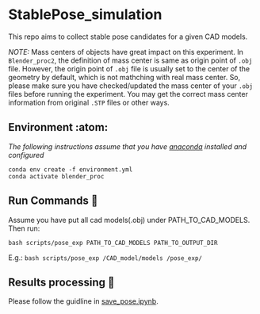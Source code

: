 # StablePose_simulation
This repo aims to collect stable pose candidates for a given CAD models.

*NOTE:* Mass centers of objects have great impact on this experiment. In `Blender_proc2`, the definition of mass center is same as origin point of `.obj` file.
However, the origin point of `.obj` file is usually set to the center of the geometry by default, which is not mathching with real mass center. 
So, please make sure you have checked/updated the mass center of your `.obj` files before running the experiment. You may get the correct mass center information from original `.STP` files or other ways.


## Environment :atom:

*The following instructions assume that you have [anaconda][conda] installed and configured*

```
conda env create -f environment.yml
conda activate blender_proc
```

## Run Commands :rocket:	
Assume you have put all cad models(.obj) under PATH_TO_CAD_MODELS. Then run:

```
bash scripts/pose_exp PATH_TO_CAD_MODELS PATH_TO_OUTPUT_DIR
```
E.g.:  `bash scripts/pose_exp /CAD_model/models /pose_exp/`

## Results processing :floppy_disk:
Please follow the guidline in [save_pose.ipynb](https://github.com/yangfei4/StablePose_simulation/blob/main/save_pose.ipynb).

[conda]: https://docs.conda.io/projects/conda/en/latest/user-guide/install/index.html
